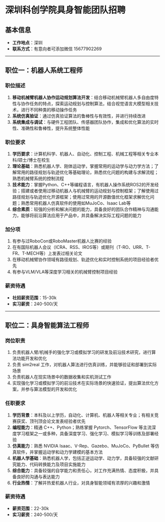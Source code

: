 # 深圳科创学院具身智能团队招聘

## 基本信息

- **工作地点**：深圳
- **联系方式**：有意向者可添加微信 15677902269

---

## 职位一：机器人系统工程师

### 职位描述

1. **移动机械臂机器人协作运动规划算法开发**：结合移动机械臂机器人多自由度特性与协作任务的特点，探索运动规划与控制算法，结合视觉语言大模型相关技术，进行不同种类的移动操作任务
2. **系统仿真验证**：通过仿真验证算法的鲁棒性与有效性，并进行持续改进
3. **系统集成与调试**：与硬件工程团队、传感器团队协作，集成和优化算法的实时性、准确性和鲁棒性，提升系统整体性能

### 职位要求

1. **学历要求**：计算机科学、机器人、自动化、控制工程、机械工程等相关专业本科/硕士/博士在校生
2. **理论基础**：熟悉机器人学、刚体运动学，掌握常用的运动学与动力学方法；了解常用的路径规划与轨迹优化等基础理论，熟悉优化问题的构建与求解流程；熟悉机械臂系统的控制流程
3. **技术能力**：掌握Python、C++等编程语言，有机器人操作系统ROS2的开发经验；搭建或者使用过移动机器人与机械臂的运动规划与控制框架；了解使用过路径规划与轨迹优化开源框架；使用过常用的开源数值优化框架求解优化问题；熟悉常用机器人仿真软件的使用如MuJoCo、Isaac Lab等
4. **综合素质**：较强的分析和解决问题的能力，具备良好的团队合作精神与沟通能力，能够将前沿算法应用于产品中，并具备解决实际工程问题的能力

### 加分项

1. 有参与过RoboCon或RoboMaster机器人比赛的经验
2. 在有国际机器人会议（ICRA、RSS、IROS等）或期刊（T-RO、URR、T-FR、T-MECH等）上发表过相关论文
3. 在移动机械臂协作领域有路径规划、轨迹优化和实时控制系统的项目经验者优先
4. 有参与VLM/VLA等深度学习相关的机械臂控制项目经验

### 薪资待遇

- **社招薪资范围**：15-30k
- **实习薪资**：240-500/天

---

## 职位二：具身智能算法工程师

### 岗位职责

1. 负责机器人臂/机械手的强化学习或模拟学习的研发及前沿技术研究，进行算法功能开发和优化
2. 负责 sim2real 工作，对机器人算法进行仿真训练，并能够验证和部署到实际场景
3. 负责机器人在现实场景中的数据收集和实机测试工作
4. 实现强化学习或模拟学习的前沿技术在实际场景的快速验证，提出算法优化方案，并参与算法模型的开发和优化

### 任职要求

1. **学历背景**：本科及以上学历，自动化、计算机、机器人等相关专业；有相关竞赛获奖、顶刊顶会论文发表经验者优先
2. **编程能力**：精通 C++、Python；熟练掌握 Pytorch、TensorFlow 等主流深度学习框架之一或多种，具备深度学习、强化学习、模拟学习等训练及部署经验
3. **仿真能力**：熟悉 NVIDIA Isaac、V-Rep、Gazebo、MuJoCo、PyBullet 等仿真软件，并掌握运动学和动力学建模的基本方法
4. **机器人学基础**：熟悉机器人学，包括正逆运动学、动力学，具备较强的文献研究能力、代码转换能力及项目实施能力
5. **综合能力**：具备较强的自学能力和责任心，对工作充满热情、态度积极，并具备良好的沟通与表达能力
6. **行业热情**：了解并热爱机器人行业，对具身智能领域有浓厚的兴趣和激情

### 薪资待遇

- **薪资范围**：22-30k
- **实习薪资**：240-500/天

